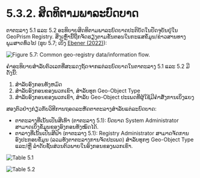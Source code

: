 # 5.3.2. ສິດທິຕາມພາລະບົດບາດ

ຕາຕະລາງ 5.1 ແລະ 5.2 ອະທິບາຍສິດທິຕາມພາລະບົດບາດປະຕິບັດໃນປັດຈຸບັນຢູ່ໃນ GeoPrism Registry. ສິ່ງເຫຼົ່ານີ້ຖືກຈັດຮຽງຕາມຂັ້ນຕອນໃນກະແສຂໍ້ມູນ/ຂ່າວສານທາງພູມສາດທົ່ວໄປ (ຮູບ 5.7; ເບິ່ງ [Ebener (2022)](https://healthgeolab.net/DOCUMENTS/Guidance\_Common\_Geo-registry\_Ve2.pdf)):

![Figure 5.7: Common geo-registry data/information flow.](https://lh5.googleusercontent.com/-CR9Ja-Sp0pcDLp4Pw10qV\_02iquXyUJZqWK2nac8uKDrQ2jqZXHQC24oolVCvCqZVCdZ-aozpO4tn8lLpdeee\_zyGM4t4PmjYRw\_dPhEqXhd-2nGh-0rQxwKtXjrmAu0GcT5Yg9jWACJJIf-BLNyM2MmvF2UbtKnRKY3P9jCM9QdzcgwAVoTvUx8g)

ຄຳອະທິບາຍສຳລັບຕົວເລກທີ່ສະແດງຖັດຈາກແຕ່ລະບົດບາດໃນຕາຕະລາງ 5.1 ແລະ 5.2 ມີດັ່ງນີ້:

1. ສໍາລັບອົງກອນທັງຫມົດ
2. ສໍາລັບອົງກອນຂອງພວກເຂົາ, ສໍາລັບທຸກ Geo-Object Type
3. ສໍາລັບອົງກອນຂອງພວກເຂົາ, ສໍາລັບ Geo-Object ປະເພດທີ່ຜູ້ໃຊ້ມີຄໍາສັ່ງການເບິ່ງແຍງ

ສອງຕົວຢ່າງກ່ຽວກັບວິທີການຖອດລະຫັດຕາຕະລາງສໍາລັບແຕ່ລະບົດບາດ:

* ຕາຕະລາງທີ່ເນັ້ນເປັນສີເທົາ (ຕາຕະລາງ 5.1): ບົດບາດ System Administrator ສາມາດເບິ່ງຂໍ້ມູນຂອງອົງກອນທັງໝົດໄດ້.
* ຕາລາງທີ່ເນັ້ນເປັນສີຟ້າ (ຕາຕະລາງ 5.1): Registry Administrator ສາມາດຈັດການອົງປະກອບຂໍ້ມູນ (ລວມທັງຕາຕະລາງການຈັດປະເພດ) ສໍາລັບທຸກໆ Geo-Object Type ແລະ/ຫຼື ລຳດັບຊັ້ນສ່ວນຕົວພາຍໃນອົງກອນຂອງພວກເຂົາ.

![Table 5.1](<../../../../.gitbook/assets/Screenshot from 2022-09-28 14-54-14.png>)

![Table 5.2](<../../../../.gitbook/assets/Screenshot from 2022-09-28 14-55-46.png>)
